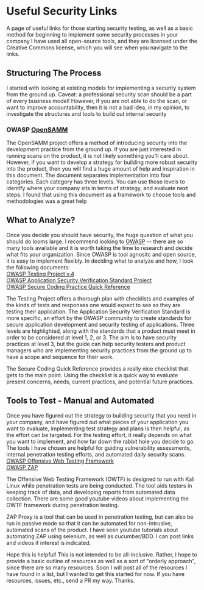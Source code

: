 <h1> Useful Security Links </h1>
<p>A page of useful links for those starting security testing, as well as a basic method for beginning to implement some security processes in your company
I have used all open-source tools, and they are licensed under the Creative Commons license, which you will see when you navigate to the links. </p>


<h2> Structuring The Process </h2>
<p>I started with looking at existing models for implementing a security system from the ground up. Caveat: a professional security scan should be a part of every business model!
However, if you are not able to do the scan, or want to improve accountability, then it is not a bad idea, in my opinion, to investigate the structures and tools
to build out internal security</p>

<h3> OWASP <a href=https://www.owasp.org/index.php/OWASP_SAMM_Project> OpenSAMM </a></h3>
<p> The OpenSAMM project offers a method of introducing security into the development practice from the ground up. If you are just interested in running scans on the product,
it is not likely something you'll care about. However, if you want to develop a strategy for building more robust security into the product, then you will
find a huge amount of help and inspiration in this document. The document separates implementation into four categories. Each category has three levels. You can use
those levels to identify where your company sits in terms of strategy, and evaluate next steps. I found that using this document as a framework
to choose tools and methodologies was a great help</p>

<h2> What to Analyze? </h2>
<p> Once you decide you should have security, the huge question of what you should do looms large. I recommend looking to <a href=https://www.owasp.org/index.php/Main_Page>OWASP</a> 
-- there are so many tools available and it is worth taking the time to research and decide what fits your organization. Since OWASP is tool agnositc
and open source, it is easy to implement flexibly. In deciding what to analyze and how, I took the following documents:
<br><a href= https://www.owasp.org/index.php/OWASP_Testing_Project> OWASP Testing Project v.4</a>
<br><a href= https://www.owasp.org/index.php/Category:OWASP_Application_Security_Verification_Standard_Project> OWASP Application Security Verification Standard Project </a>
<br><a href= https://www.owasp.org/index.php/OWASP_Secure_Coding_Practices_-_Quick_Reference_Guide> OWASP Secure Coding Practice Quick Reference </a>

The Testing Project offers a thorough plan with checklists and examples of the kinds of tests and responses one would expect to see as they are 
testing their application. The Application Security Verification Standard is more specific, an effort by the OWASP community to create standards for 
secure application development and security testing of applications. Three levels are highlighted, along with the standards that a product
must meet in order to be considered at level 1, 2, or 3. The aim is to have security practices at level 3, but the guide can help 
security testers and product managers who are implementing security practices from the ground up to have a scope and sequence for their work.

The Secure Coding Quick Reference provides a really nice checklist that gets to the main point. Using the checklist is a quick way to evaluate present
concerns, needs, current practices, and potential future practices. </p>

<h2> Tools to Test - Manual and Automated </h2>
<p> Once you have figured out the strategy to building security that you need in your company, and have figured out what pieces of your application
you want to evaluate, implementing test strategy and plans is then helpful, as the effort can be targeted. For the testing effort, it really depends
on what you want to implement, and how far down the rabbit hole you decide to go. The tools I have chosen are helpful for guiding vulnerability assessments,
internal penetration testing efforts, and automated daily security scans.
<br>
<a href=https://www.owasp.org/index.php/OWASP_OWTF> OWASP Offensive Web Testing Framework</a>
<br>
<a href=https://www.owasp.org/index.php/ZAP> OWASP ZAP </a>

The Offensive Web Testing Framework (OWTF) is designed to run with Kali Linux while penetration tests are being conducted. The tool aids testers
in keeping track of data, and developing reports from automated data collection. There are some good youtube videos about implementing the OWTF
framework during penetration testing. 

ZAP Proxy is a tool that can be used in penetration testing, but can also be run in passive mode so that it can be automated for non-intrusive, 
automated scans of the product. I have seen youtube tutorials about automating ZAP using selenium, as well as cucumber/BDD. I can post links and
videos if interest is indicated.

Hope this is helpful! This is not intended to be all-inclusive. Rather, I hope to provide a basic outline of resources as well as a sort of 
"orderly approach", since there are so many resources. Soon I will post all of the resources I have found in a list, but I wanted to get this started for now.
If you have resources, issues, etc., send a PR my way. Thanks. </p>





